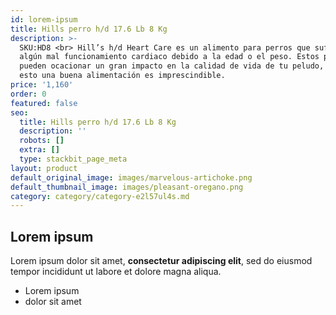 ```yaml
---
id: lorem-ipsum
title: Hills perro h/d 17.6 Lb 8 Kg
description: >-
  SKU:HD8 <br> Hill’s h/d Heart Care es un alimento para perros que sufren de
  algún mal funcionamiento cardiaco debido a la edad o el peso. Estos problemas
  pueden ocacionar un gran impacto en la calidad de vida de tu peludo, debido a
  esto una buena alimentación es imprescindible.
price: '1,160'
order: 0
featured: false
seo:
  title: Hills perro h/d 17.6 Lb 8 Kg
  description: ''
  robots: []
  extra: []
  type: stackbit_page_meta
layout: product
default_original_image: images/marvelous-artichoke.png
default_thumbnail_image: images/pleasant-oregano.png
category: category/category-e2l57ul4s.md
---
```

## Lorem ipsum

Lorem ipsum dolor sit amet, **consectetur adipiscing elit**, sed do eiusmod tempor incididunt ut labore et dolore magna aliqua.

- Lorem ipsum
- dolor sit amet